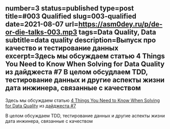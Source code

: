 number=3
status=published
type=post
title=#003 Qualified
slug=003-qualified
date=2021-08-07
url=https://asm0dey.ru/p/de-or-die-talks-003.mp3
tags=Data Quality, Data
subtitle=data quality
description=Выпуск про качество и тестирование данных
excerpt=Здесь мы обсуждаем статью 4 Things You Need to Know When Solving for Data Quality из дайджеста #7 В целом обсудлаем TDD, тестирование данных и другие аспекты жизни дата инжинера, связанные с качеством
---

Здесь мы обсуждаем статью [4 Things You Need to Know When Solving for Data Quality](https://towardsdatascience.com/4-things-you-need-to-know-when-solving-for-data-quality-4abf6d31b2c9) из [дайджеста #7](https://digest.deordie.org/08_4_things_and_5_more_reasons/)

В целом обсуждаем TDD, тестирование данных и другие аспекты жизни дата инжинера, связанные с качеством
